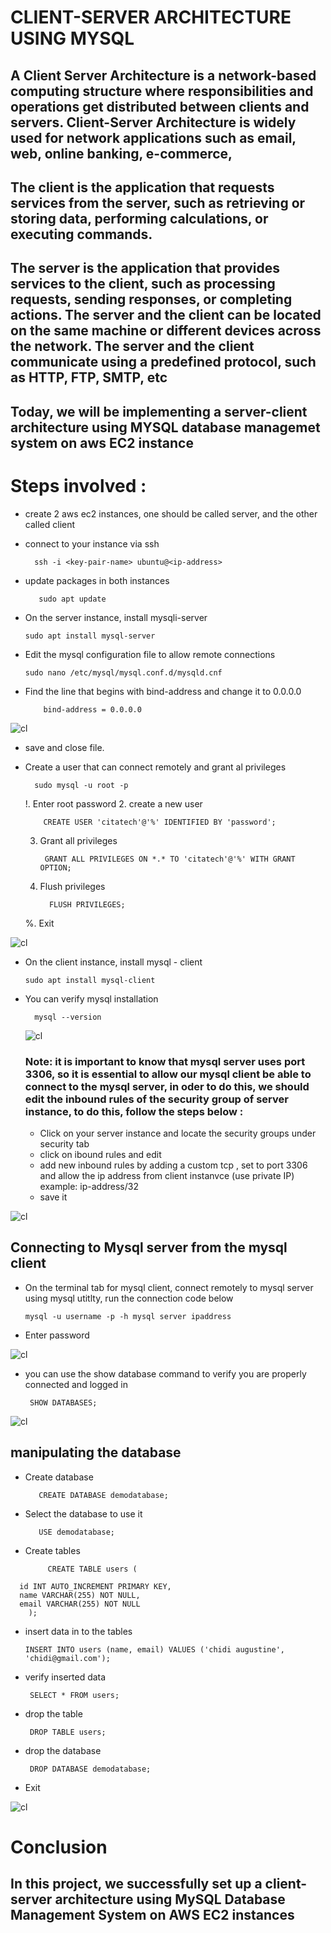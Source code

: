 # CLIENT-SERVER ARCHITECTURE USING MYSQL


## A Client Server Architecture is a network-based computing structure where responsibilities and operations get distributed between clients and servers. Client-Server Architecture is widely used for network applications such as email, web, online banking, e-commerce, 
## The client is the application that requests services from the server, such as retrieving or storing data, performing calculations, or executing commands.  
## The server is the application that provides services to the client, such as processing requests, sending responses, or completing actions. The server and the client can be located on the same machine or different devices across the network. The server and the client communicate using a predefined protocol, such as HTTP, FTP, SMTP, etc

## Today, we will be implementing a server-client architecture using MYSQL database managemet system  on aws EC2 instance

# Steps involved :


  * create 2 aws ec2 instances, one should be called server, and the other called client

  *  connect to your instance via ssh

           ssh -i <key-pair-name> ubuntu@<ip-address>
     
  *  update packages in both instances

            sudo apt update

  * On the server instance, install mysqli-server

        sudo apt install mysql-server


  *  Edit the mysql configuration file to allow remote connections

         sudo nano /etc/mysql/mysql.conf.d/mysqld.cnf
     
  * Find the line that begins with bind-address and change it to 0.0.0.0

            bind-address = 0.0.0.0

  ![cl](https://github.com/citadelict/My-devops-Journey/blob/main/cllient-server%20architecture%20with%20mysql/images/bind%20address.png)

  * save and close file.

  * Create a user that can connect remotely and grant al privileges

          sudo mysql -u root -p
    
      !. Enter root password
      2. create a new user

            CREATE USER 'citatech'@'%' IDENTIFIED BY 'password';

      3. Grant all privileges

              GRANT ALL PRIVILEGES ON *.* TO 'citatech'@'%' WITH GRANT OPTION;

      4. Flush privileges

               FLUSH PRIVILEGES;

      %. Exit


  ![cl](https://github.com/citadelict/My-devops-Journey/blob/main/cllient-server%20architecture%20with%20mysql/images/created%20a%20user%20and%20granted%20full%20privileges.png)

    

  * On the client instance, install mysql - client

        sudo apt install mysql-client

  * You can verify mysql installation

          mysql --version

     ![cl](https://github.com/citadelict/My-devops-Journey/blob/main/cllient-server%20architecture%20with%20mysql/images/installed%20cmysql%20client%20and%20mysql%20server.png)

    ### Note: it is important to know that mysql server uses port 3306, so it is essential to allow our mysql client be able to connect to the mysql server, in oder to do this, we should edit the inbound rules of the security group of server instance, to do this, follow the steps below :

    * Click on your server instance and locate the security groups under security tab
    *  click on ibound rules and edit
    *  add new inbound rules by adding a custom tcp , set to port 3306 and allow the ip address from client instanvce (use private IP) example: ip-address/32
    *  save it
   

  ![cl](https://github.com/citadelict/My-devops-Journey/blob/main/cllient-server%20architecture%20with%20mysql/images/opened%20port%20and%20allowed%20mysql%20client.png)
   
## Connecting to Mysql server from the mysql client


  * On the terminal tab for mysql client, connect remotely to mysql server using mysql utitlty, run the connection code below

        mysql -u username -p -h mysql server ipaddress
    
  * Enter password

![cl](https://github.com/citadelict/My-devops-Journey/blob/main/cllient-server%20architecture%20with%20mysql/images/connected%20remotely%20to%20mysq%20server.png)

  *  you can use the show database command to verify you are properly connected and logged in

          SHOW DATABASES;

![cl](https://github.com/citadelict/My-devops-Journey/blob/main/cllient-server%20architecture%20with%20mysql/images/show%20databses.png)

## manipulating the database

  *    Create database

              CREATE DATABASE demodatabase;

  *    Select the database to use it

              USE demodatabase;
          
  *    Create tables

                CREATE TABLE users (
      id INT AUTO_INCREMENT PRIMARY KEY,
      name VARCHAR(255) NOT NULL,
      email VARCHAR(255) NOT NULL
        );

  *    insert data in to the tables

           INSERT INTO users (name, email) VALUES ('chidi augustine', 'chidi@gmail.com');


  *    verify inserted data

            SELECT * FROM users;

        
  *    drop the table

            DROP TABLE users;

  *    drop the database

            DROP DATABASE demodatabase;

  * Exit

![cl](https://github.com/citadelict/My-devops-Journey/blob/main/cllient-server%20architecture%20with%20mysql/images/playing%20around%20with%20mysq%20db.png)



# Conclusion 

 ## In this project, we successfully set up a client-server architecture using MySQL Database Management System on AWS EC2 instances


    


    
